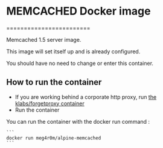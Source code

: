 # MEMCACHED Docker image
========================

Memcached 1.5 server image.

This image will set itself up and is already configured.

You should have no need to change or enter this container.

## How to run the container

* If you are working behind a corporate http proxy, run [the klabs/forgetproxy container](https://registry.hub.docker.com/u/klabs/forgetproxy/)
* Run the container

You can run the container with the docker run command :


	```
    docker run meg4r0m/alpine-memcached
    ```